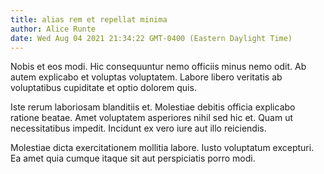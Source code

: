 ```yaml
---
title: alias rem et repellat minima
author: Alice Runte
date: Wed Aug 04 2021 21:34:22 GMT-0400 (Eastern Daylight Time)
---
```

Nobis et eos modi. Hic consequuntur nemo officiis minus nemo odit. Ab autem explicabo et voluptas voluptatem. Labore libero veritatis ab voluptatibus cupiditate et optio dolorem quis.

 Iste rerum laboriosam blanditiis et. Molestiae debitis officia explicabo ratione beatae. Amet voluptatem asperiores nihil sed hic et. Quam ut necessitatibus impedit. Incidunt ex vero iure aut illo reiciendis.

 Molestiae dicta exercitationem mollitia labore. Iusto voluptatum excepturi. Ea amet quia cumque itaque sit aut perspiciatis porro modi.